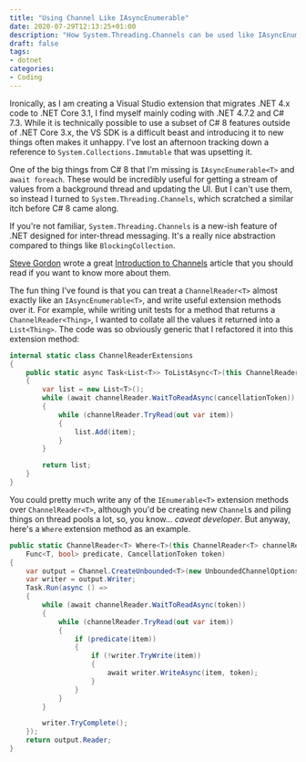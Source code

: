 ```yaml
---
title: "Using Channel Like IAsyncEnumerable"
date: 2020-07-29T12:13:25+01:00
description: "How System.Threading.Channels can be used like IAsyncEnumerable in older .NET versions"
draft: false
tags:
- dotnet
categories:
- Coding
---
```


Ironically, as I am creating a Visual Studio extension that migrates .NET 4.x code to .NET Core 3.1, I find myself mainly coding with .NET 4.7.2 and C# 7.3. While it is technically possible to use a subset of C# 8 features outside of .NET Core 3.x, the VS SDK is a difficult beast and introducing it to new things often makes it unhappy. I've lost an afternoon tracking down a reference to `System.Collections.Immutable` that was upsetting it.

One of the big things from C# 8 that I'm missing is `IAsyncEnumerable<T>` and `await foreach`. These would be incredibly useful for getting a stream of values from a background thread and updating the UI. But I can't use them, so instead I turned to `System.Threading.Channels`, which scratched a similar itch before C# 8 came along.

If you're not familiar, `System.Threading.Channels` is a new-ish feature of .NET designed for inter-thread messaging. It's a really nice abstraction compared to things like `BlockingCollection`.

[Steve Gordon](https://twitter.com/stevejgordon) wrote a great [Introduction to Channels](https://www.stevejgordon.co.uk/an-introduction-to-system-threading-channels) article that you should read if you want to know more about them.

The fun thing I've found is that you can treat a `ChannelReader<T>` almost exactly like an `IAsyncEnumerable<T>`, and write useful extension methods over it. For example, while writing unit tests for a method that returns a `ChannelReader<Thing>`, I wanted to collate all the values it returned into a `List<Thing>`. The code was so obviously generic that I refactored it into this extension method:

```csharp
internal static class ChannelReaderExtensions
{
    public static async Task<List<T>> ToListAsync<T>(this ChannelReader<T> channelReader, CancellationToken cancellationToken = default)
    {
        var list = new List<T>();
        while (await channelReader.WaitToReadAsync(cancellationToken))
        {
            while (channelReader.TryRead(out var item))
            {
                list.Add(item);
            }
        }

        return list;
    }
}
```

You could pretty much write any of the `IEnumerable<T>` extension methods over `ChannelReader<T>`, although you'd be creating new `Channel`s and piling things on thread pools a lot, so, you know... *caveat developer*. But anyway, here's a `Where` extension method as an example.

```csharp
public static ChannelReader<T> Where<T>(this ChannelReader<T> channelReader,
    Func<T, bool> predicate, CancellationToken token)
{
    var output = Channel.CreateUnbounded<T>(new UnboundedChannelOptions {SingleWriter = true});
    var writer = output.Writer;
    Task.Run(async () =>
    {
        while (await channelReader.WaitToReadAsync(token))
        {
            while (channelReader.TryRead(out var item))
            {
                if (predicate(item))
                {
                    if (!writer.TryWrite(item))
                    {
                        await writer.WriteAsync(item, token);
                    }
                }
            }
        }

        writer.TryComplete();
    });
    return output.Reader;
}
```